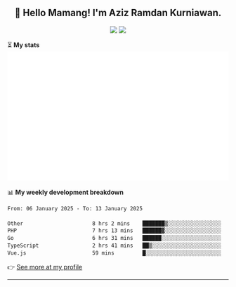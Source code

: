 <h2 align="center">👋 Hello Mamang! I'm Aziz Ramdan Kurniawan.</h2>  
<p align="center">
  <img src="https://komarev.com/ghpvc/?username=azizramdan">
  <img src="https://wakatime.com/badge/user/90056fa0-4c31-4eca-954e-2a3ac05896f9.svg">
</p>
    
⏳ **My stats**  
![](https://raw.githubusercontent.com/azizramdan/github-stats/master/generated/overview.svg#gh-dark-mode-only)

📊 **My weekly development breakdown**
<!--START_SECTION:waka-->

```txt
From: 06 January 2025 - To: 13 January 2025

Other                      8 hrs 2 mins    ███████▒░░░░░░░░░░░░░░░░░   29.80 %
PHP                        7 hrs 13 mins   ██████▓░░░░░░░░░░░░░░░░░░   26.76 %
Go                         6 hrs 31 mins   ██████░░░░░░░░░░░░░░░░░░░   24.19 %
TypeScript                 2 hrs 41 mins   ██▒░░░░░░░░░░░░░░░░░░░░░░   09.96 %
Vue.js                     59 mins         █░░░░░░░░░░░░░░░░░░░░░░░░   03.69 %
```

<!--END_SECTION:waka-->
👉 [See more at my profile](https://wakatime.com/@azizramdan)
***
